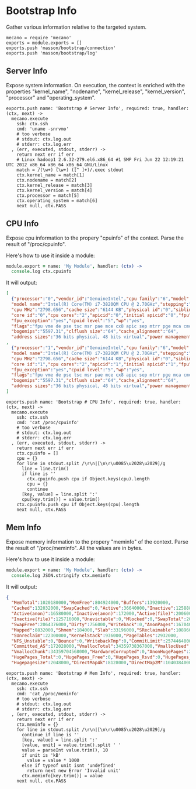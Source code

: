 
# Bootstrap Info

Gather various information relative to the targeted system.

    mecano = require 'mecano'
    exports = module.exports = []
    exports.push 'masson/bootstrap/connection'
    exports.push 'masson/bootstrap/log'

## Server Info

Expose system information. On execution, the context is enriched with the 
properties "kernel\_name", "nodename", "kernel\_release", "kernel\_version", 
"processor" and "operating_system".

    exports.push name: 'Bootstrap # Server Info', required: true, handler: (ctx, next) ->
      mecano.execute
        ssh: ctx.ssh
        cmd: 'uname -snrvmo'
        # too verbose
        # stdout: ctx.log.out
        # stderr: ctx.log.err
      , (err, executed, stdout, stderr) ->
        return next err if err
        # Linux hadoop1 2.6.32-279.el6.x86_64 #1 SMP Fri Jun 22 12:19:21 UTC 2012 x86_64 x86_64 x86_64 GNU/Linux
        match = /(\w+) (\w+) ([^ ]+)/.exec stdout
        ctx.kernel_name = match[1]
        ctx.nodename = match[2]
        ctx.kernel_release = match[3]
        ctx.kernel_version = match[4]
        ctx.processor = match[5]
        ctx.operating_system = match[6]
        next null, ctx.PASS

## CPU Info

Expose cpu information to the propery "cpuinfo" of the context. Parse the 
result of "/proc/cpuinfo".

Here's how to use it inside a module:

```coffee
module.export = name: 'My Module', handler: (ctx) ->
  console.log ctx.cpuinfo
```

It will output:

```json
[
  {"processor":"0","vendor_id":"GenuineIntel","cpu family":"6","model":"58",
  "model name":"Intel(R) Core(TM) i7-3820QM CPU @ 2.70GHz","stepping":"9",
  "cpu MHz":"2798.656","cache size":"6144 KB","physical id":"0","siblings":"2",
  "core id":"0","cpu cores":"2","apicid":"0","initial apicid":"0","fpu":"yes",
  "fpu_exception":"yes","cpuid level":"5","wp":"yes",
  "flags":"fpu vme de pse tsc msr pae mce cx8 apic sep mtrr pge mca cmov pat pse36 clflush mmx fxsr sse sse2 ht syscall nx rdtscp lm constant_tsc rep_good pni ssse3 lahf_lm",
  "bogomips":"5597.31","clflush size":"64","cache_alignment":"64",
  "address sizes":"36 bits physical, 48 bits virtual","power management":""}
,
  {"processor":"1","vendor_id":"GenuineIntel","cpu family":"6","model":"58",
  "model name":"Intel(R) Core(TM) i7-3820QM CPU @ 2.70GHz","stepping":"9",
  "cpu MHz":"2798.656","cache size":"6144 KB","physical id":"0","siblings":"2",
  "core id":"1","cpu cores":"2","apicid":"1","initial apicid":"1","fpu":"yes",
  "fpu_exception":"yes","cpuid level":"5","wp":"yes",
  "flags":"fpu vme de pse tsc msr pae mce cx8 apic sep mtrr pge mca cmov pat pse36 clflush mmx fxsr sse sse2 ht syscall nx rdtscp lm constant_tsc rep_good pni ssse3 lahf_lm",
  "bogomips":"5597.31","clflush size":"64","cache_alignment":"64",
  "address sizes":"36 bits physical, 48 bits virtual","power management":""}
]
```

    exports.push name: 'Bootstrap # CPU Info', required: true, handler: (ctx, next) ->
      mecano.execute
        ssh: ctx.ssh
        cmd: 'cat /proc/cpuinfo'
        # too verbose
        # stdout: ctx.log.out
        # stderr: ctx.log.err
      , (err, executed, stdout, stderr) ->
        return next err if err
        ctx.cpuinfo = []
        cpu = {}
        for line in stdout.split /\r\n|[\n\r\u0085\u2028\u2029]/g
          line = line.trim()
          if line is ''
            ctx.cpuinfo.push cpu if Object.keys(cpu).length
            cpu = {}
            continue
          [key, value] = line.split ':'
          cpu[key.trim()] = value.trim()
        ctx.cpuinfo.push cpu if Object.keys(cpu).length
        next null, ctx.PASS

## Mem Info

Expose memory information to the propery "meminfo" of the context. Parse the 
result of "/proc/meminfo". All the values are in bytes.

Here's how to use it inside a module:

```coffee
module.export = name: 'My Module', handler: (ctx) ->
  console.log JSON.stringify ctx.meminfo
```

It will output:

```json
{
  "MemTotal":1020180000,"MemFree":804924000,"Buffers":13920000,
  "Cached":132032000,"SwapCached":0,"Active":36640000,"Inactive":125888000,
  "Active(anon)":16580000,"Inactive(anon)":172000,"Active(file)":20060000,
  "Inactive(file)":125716000,"Unevictable":0,"Mlocked":0,"SwapTotal":2064376000,
  "SwapFree":2064376000,"Dirty":756000,"Writeback":0,"AnonPages":16704000,
  "Mapped":8832000,"Shmem":184000,"Slab":33196000,"SReclaimable":10896000,
  "SUnreclaim":22300000,"KernelStack":936000,"PageTables":2932000,
  "NFS_Unstable":0,"Bounce":0,"WritebackTmp":0,"CommitLimit":2574464000,
  "Committed_AS":172028000,"VmallocTotal":34359738367000,"VmallocUsed":24324000,
  "VmallocChunk":34359704568000,"HardwareCorrupted":0,"AnonHugePages":2048000,
  "HugePages_Total":0,"HugePages_Free":0,"HugePages_Rsvd":0,"HugePages_Surp":0,
  "Hugepagesize":2048000,"DirectMap4k":8128000,"DirectMap2M":1040384000}
```

    exports.push name: 'Bootstrap # Mem Info', required: true, handler: (ctx, next) ->
      mecano.execute
        ssh: ctx.ssh
        cmd: 'cat /proc/meminfo'
        # too verbose
        # stdout: ctx.log.out
        # stderr: ctx.log.err
      , (err, executed, stdout, stderr) ->
        return next err if err
        ctx.meminfo = {}
        for line in stdout.split /\r\n|[\n\r\u0085\u2028\u2029]/g
          continue if line is ''
          [key, value] = line.split ':'
          [value, unit] = value.trim().split ' '
          value = parseInt value.trim(), 10
          if unit is 'kB'
            value = value * 1000
          else if typeof unit isnt 'undefined'
            return next new Error 'Invalid unit'
          ctx.meminfo[key.trim()] = value
        next null, ctx.PASS






